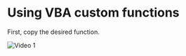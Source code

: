 # Using VBA custom functions

First, copy the desired function.

![Video 1](https://raw.githubusercontent.com/SamuelFe/ms-excel-funcions/main/tutorial/VBA-functions/1-copy-the-function.h265)
